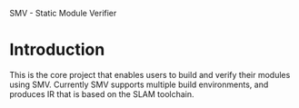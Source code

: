 SMV - Static Module Verifier

# Introduction

This is the core project that enables users to build and verify their modules using SMV. Currently SMV supports multiple build environments, and produces IR that is based on the SLAM toolchain. 